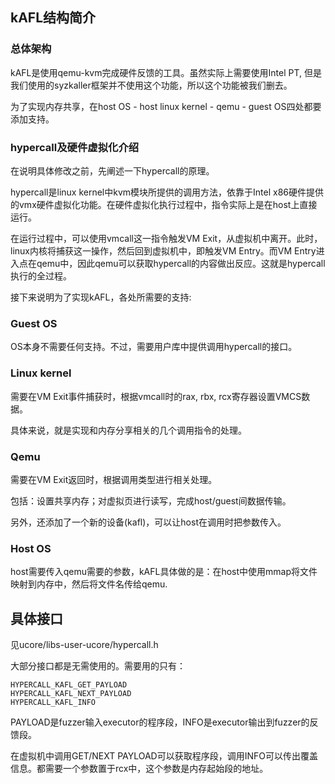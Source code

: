 ## kAFL结构简介

### 总体架构

kAFL是使用qemu-kvm完成硬件反馈的工具。虽然实际上需要使用Intel PT, 但是我们使用的syzkaller框架并不使用这个功能，所以这个功能被我们删去。

为了实现内存共享，在host OS - host linux kernel - qemu - guest OS四处都要添加支持。

### hypercall及硬件虚拟化介绍

在说明具体修改之前，先阐述一下hypercall的原理。

hypercall是linux kernel中kvm模块所提供的调用方法，依靠于Intel x86硬件提供的vmx硬件虚拟化功能。在硬件虚拟化执行过程中，指令实际上是在host上直接运行。

在运行过程中，可以使用vmcall这一指令触发VM Exit，从虚拟机中离开。此时，linux内核将捕获这一操作，然后回到虚拟机中，即触发VM Entry。而VM Entry进入点在qemu中，因此qemu可以获取hypercall的内容做出反应。这就是hypercall执行的全过程。

接下来说明为了实现kAFL，各处所需要的支持:

### Guest OS

OS本身不需要任何支持。不过，需要用户库中提供调用hypercall的接口。

### Linux kernel

需要在VM Exit事件捕获时，根据vmcall时的rax, rbx, rcx寄存器设置VMCS数据。

具体来说，就是实现和内存分享相关的几个调用指令的处理。

### Qemu

需要在VM Exit返回时，根据调用类型进行相关处理。

包括：设置共享内存；对虚拟页进行读写，完成host/guest间数据传输。

另外，还添加了一个新的设备(kafl)，可以让host在调用时把参数传入。

### Host OS

host需要传入qemu需要的参数，kAFL具体做的是：在host中使用mmap将文件映射到内存中，然后将文件名传给qemu.

## 具体接口

见ucore/libs-user-ucore/hypercall.h

大部分接口都是无需使用的。需要用的只有：

```
HYPERCALL_KAFL_GET_PAYLOAD
HYPERCALL_KAFL_NEXT_PAYLOAD
HYPERCALL_KAFL_INFO
```

PAYLOAD是fuzzer输入executor的程序段，INFO是executor输出到fuzzer的反馈段。

在虚拟机中调用GET/NEXT PAYLOAD可以获取程序段，调用INFO可以传出覆盖信息。都需要一个参数置于rcx中，这个参数是内存起始段的地址。